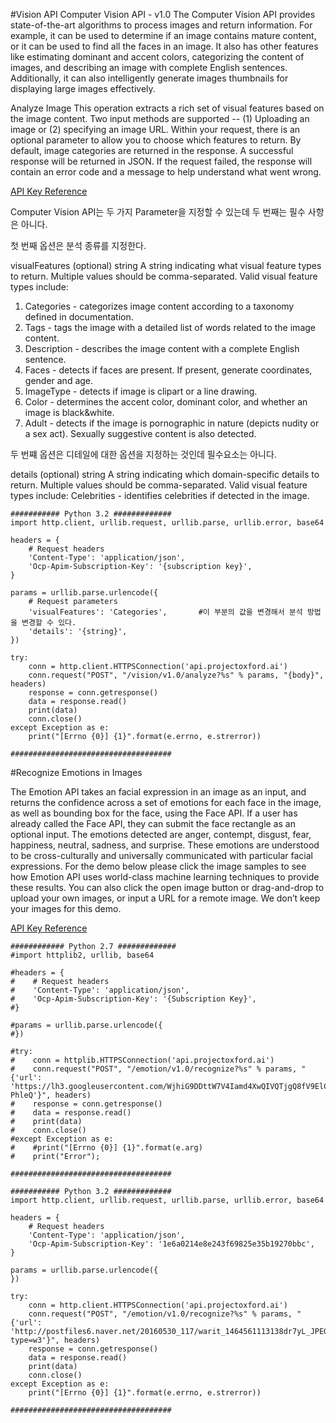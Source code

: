 #Vision API 
Computer Vision API - v1.0
The Computer Vision API provides state-of-the-art algorithms to process images and return information. For example, it can be used to determine if an image contains mature content, or it can be used to find all the faces in an image. It also has other features like estimating dominant and accent colors, categorizing the content of images, and describing an image with complete English sentences. Additionally, it can also intelligently generate images thumbnails for displaying large images effectively.

Analyze Image
This operation extracts a rich set of visual features based on the image content. Two input methods are supported -- (1) Uploading an image or (2) specifying an image URL. Within your request, there is an optional parameter to allow you to choose which features to return. By default, image categories are returned in the response. A successful response will be returned in JSON. If the request failed, the response will contain an error code and a message to help understand what went wrong.

[API Key Reference](https://dev.projectoxford.ai/docs/services/56f91f2d778daf23d8ec6739/operations/56f91f2e778daf14a499e1fa)

Computer Vision API는 두 가지 Parameter을 지정할 수 있는데 두 번째는 필수 사항은 아니다. 

첫 번째 옵션은 분석 종류를 지정한다.  

visualFeatures (optional) string A string indicating what visual feature types to return. Multiple values should be comma-separated. 
Valid visual feature types include: 
1. Categories - categorizes image content according to a taxonomy defined in documentation.
2. Tags - tags the image with a detailed list of words related to the image content.
3. Description - describes the image content with a complete English sentence.
4. Faces - detects if faces are present. If present, generate coordinates, gender and age.
5. ImageType - detects if image is clipart or a line drawing.
6. Color - determines the accent color, dominant color, and whether an image is black&white.
7. Adult - detects if the image is pornographic in nature (depicts nudity or a sex act). Sexually suggestive content is also detected.

두 번쨰 옵션은 디테일에 대한 옵션을 지정하는 것인데 필수요소는 아니다.

details (optional) string A string indicating which domain-specific details to return. Multiple values should be comma-separated. 
Valid visual feature types include: 
Celebrities - identifies celebrities if detected in the image.


~~~~
########### Python 3.2 #############
import http.client, urllib.request, urllib.parse, urllib.error, base64

headers = {
    # Request headers
    'Content-Type': 'application/json',
    'Ocp-Apim-Subscription-Key': '{subscription key}',
}

params = urllib.parse.urlencode({
    # Request parameters
    'visualFeatures': 'Categories',       #이 부분의 값을 변경해서 분석 방법을 변경할 수 있다.
    'details': '{string}',
})

try:
    conn = http.client.HTTPSConnection('api.projectoxford.ai')
    conn.request("POST", "/vision/v1.0/analyze?%s" % params, "{body}", headers)
    response = conn.getresponse()
    data = response.read()
    print(data)
    conn.close()
except Exception as e:
    print("[Errno {0}] {1}".format(e.errno, e.strerror))

####################################
~~~~


#Recognize Emotions in Images  

The Emotion API takes an facial expression in an image as an input, and returns the confidence across a set of emotions for each face in the image, as well as bounding box for the face, using the Face API. If a user has already called the Face API, they can submit the face rectangle as an optional input.   The emotions detected are anger, contempt, disgust, fear, happiness, neutral, sadness, and surprise. These emotions are understood to be cross-culturally and universally communicated with particular facial expressions.  For the demo below please click the image samples to see how Emotion API uses world-class machine learning techniques to provide these results. You can also click the open image button or drag-and-drop to upload your own images, or input a URL for a remote image. We don’t keep your images for this demo.

[API Key Reference](https://dev.projectoxford.ai/docs/services/5639d931ca73072154c1ce89/operations/563b31ea778daf121cc3a5fa)

~~~~
############ Python 2.7 #############
#import httplib2, urllib, base64

#headers = {
#    # Request headers
#    'Content-Type': 'application/json',
#    'Ocp-Apim-Subscription-Key': '{Subscription Key}',
#}

#params = urllib.parse.urlencode({
#})

#try:
#    conn = httplib.HTTPSConnection('api.projectoxford.ai')
#    conn.request("POST", "/emotion/v1.0/recognize?%s" % params, "{'url': 'https://lh3.googleusercontent.com/WjhiG9DDttW7V4Iamd4XwQIVQTjgQ8fV9ElCYeNBTpIYVcO7sZM3PySqHJ0BOrla9XwoGLbGdBgFtyFplueX3mdjsw71j4pzgVYY3UbDIzxqhbAEKPTwkN3h-PhleQ'}", headers)
#    response = conn.getresponse()
#    data = response.read()
#    print(data)
#    conn.close()
#except Exception as e:
#    #print("[Errno {0}] {1}".format(e.arg)
#    print("Error");

####################################

########### Python 3.2 #############
import http.client, urllib.request, urllib.parse, urllib.error, base64

headers = {
    # Request headers
    'Content-Type': 'application/json',
    'Ocp-Apim-Subscription-Key': '1e6a0214e8e243f69825e35b19270bbc',
}

params = urllib.parse.urlencode({
})

try:
    conn = http.client.HTTPSConnection('api.projectoxford.ai')
    conn.request("POST", "/emotion/v1.0/recognize?%s" % params, "{'url': 'http://postfiles6.naver.net/20160530_117/warit_1464561113138dr7yL_JPEG/IMG_1094.jpg?type=w3'}", headers)
    response = conn.getresponse()
    data = response.read()
    print(data)
    conn.close()
except Exception as e:
    print("[Errno {0}] {1}".format(e.errno, e.strerror))

####################################
~~~~